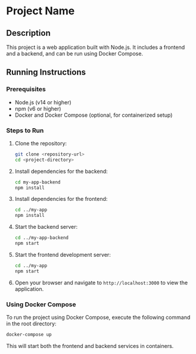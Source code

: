 # Project Name

## Description
This project is a web application built with Node.js. It includes a frontend and a backend, and can be run using Docker Compose.

## Running Instructions

### Prerequisites
- Node.js (v14 or higher)
- npm (v6 or higher)
- Docker and Docker Compose (optional, for containerized setup)

### Steps to Run

1. Clone the repository:
   ```bash
   git clone <repository-url>
   cd <project-directory>
   ```

2. Install dependencies for the backend:
   ```bash
   cd my-app-backend
   npm install
   ```

3. Install dependencies for the frontend:
   ```bash
   cd ../my-app
   npm install
   ```

4. Start the backend server:
   ```bash
   cd ../my-app-backend
   npm start
   ```

5. Start the frontend development server:
   ```bash
   cd ../my-app
   npm start
   ```

6. Open your browser and navigate to `http://localhost:3000` to view the application.

### Using Docker Compose
To run the project using Docker Compose, execute the following command in the root directory:
```bash
docker-compose up
```

This will start both the frontend and backend services in containers. 